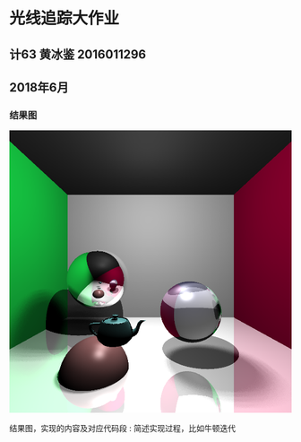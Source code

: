 # 光线追踪大作业
## 计63 黄冰鉴 2016011296
## 2018年6月

### 结果图
![ray_tracing](https://github.com/huangbj16/papers/blob/master/draw.png)



结果图，实现的内容及对应代码段
:
简述实现过程，比如牛顿迭代

